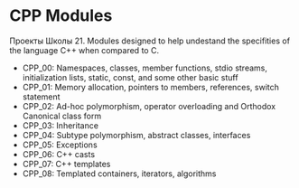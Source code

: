 # CPP Modules
 Проекты Школы 21. Modules designed to help undestand the specifities of the language C++ when compared to C.  
   
 * CPP_00: Namespaces, classes, member functions, stdio streams, initialization lists, static, const, and some other basic
stuff  
 * CPP_01: Memory allocation, pointers to members, references, switch statement  
 * CPP_02: Ad-hoc polymorphism, operator overloading and Orthodox Canonical class form  
 * CPP_03: Inheritance  
 * CPP_04: Subtype polymorphism, abstract classes, interfaces  
 * CPP_05: Exceptions  
 * CPP_06: C++ casts  
 * CPP_07: C++ templates  
 * CPP_08: Templated containers, iterators, algorithms
